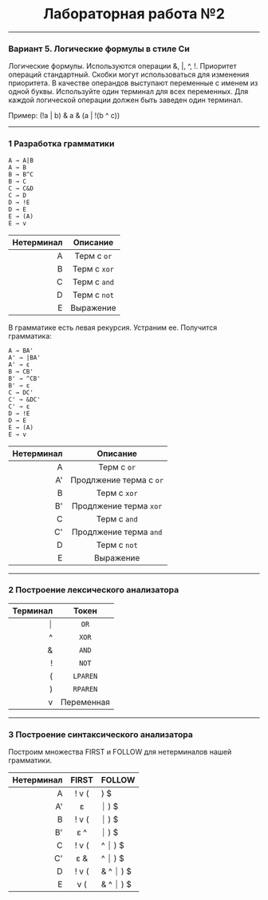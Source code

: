 <h1 align="center">Лабораторная работа №2</h1>

____
<h3 align="left">Вариант 5. Логические формулы в стиле Си</h3>

Логические формулы. Используются операции &, |, ^, !. Приоритет операций стандартный. Скобки могут использоваться для изменения
приоритета.
В качестве операндов выступают переменные с именем из одной буквы. Используйте один терминал для всех переменных. Для каждой логической операции должен быть заведен один терминал.

Пример: (!a | b) & a & (a | !(b ^ c))

____
<h3 align="left">1 Разработка грамматики</h3>

```
A → A|B
A → B  
B → B^C  
B → C  
C → C&D  
C → D  
D → !E  
D → E  
E → (A)  
E → v
```

| Нетерминал |   Описание   |
|-----------:|:------------:|
|          A | Терм с `or`  |
|          B | Терм с `xor` |
|          C | Терм с `and` |
|          D | Терм с `not` |
|          E |  Выражение   |

В грамматике есть левая рекурсия. Устраним ее. Получится грамматика:

```
A → BA'
A' → |BA'
A' → ε
B → CB'
B' → ^CB'
B' → ε
C → DC'
C' → &DC'
C' → ε
D → !E
D → E
E → (A)
E → v
```

| Нетерминал |        Описание         |
|-----------:|:-----------------------:|
|          A |       Терм с `or`       |
|         A' | Продлжение терма с `or` |
|          B |      Терм с `xor`       |
|         B' | Продлжение терма `xor`  |
|          C |      Терм с `and`       |
|         C' | Продлжение терма `and`  |
|          D |      Терм с `not`       |
|          E |        Выражение        |

____
<h3 align="left">2 Построение лексического анализатора</h3>


| Терминал |   Токен    |
|---------:|:----------:|
|        ⏐ |    `OR`    |
|        ^ |   `XOR`    |
|        & |   `AND`    |
|        ! |   `NOT`    |
|        ( |  `LPAREN`  |
|        ) |  `RPAREN`  |
|        v | Переменная |

____
<h3 align="left">3 Построение синтаксического анализатора</h3>

Построим множества FIRST и FOLLOW для нетерминалов нашей
грамматики.

| Нетерминал | FIRST | FOLLOW     |
|-----------:|:-----:|------------|
|          A | ! v ( | ) $        |
|         A' |   ε   | ⏐      ) $ |
|          B | ! v ( | ⏐ ) $      |
|         B' |  ε ^  | ⏐ ) $      |
|          C | ! v ( | ^ ⏐ ) $    |
|         C' |  ε &  | ^ ⏐ ) $    |
|          D | ! v ( | & ^ ⏐ ) $  |
|          E |  v (  | & ^ ⏐ ) $  |